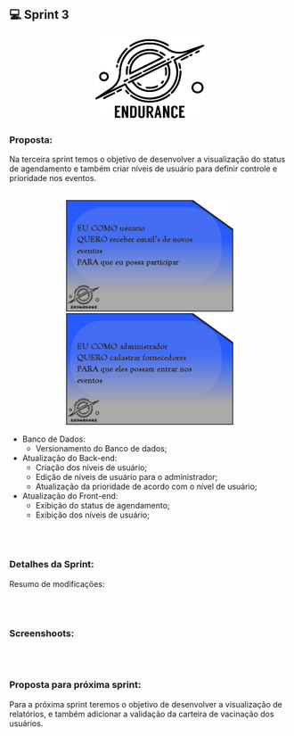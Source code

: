 ## 💻 Sprint 3

<p align="center"> <img src="https://github.com/MaXximiles/API-4SEM/blob/main/Documenta%C3%A7%C3%A3o/logo%20com%20nome.png"height=150 width=200> </p> 


### Proposta:

Na terceira sprint temos o objetivo de desenvolver a visualização do status de agendamento e também criar níveis de usuário para definir controle e prioridade nos eventos.

<p align=center> 
</br><img src="https://raw.githubusercontent.com/MaXximiles/API-4SEM/main/Documentação/User%20Story%20Cards/story%20card%2012.jpg?raw=true" width=300 height=200>
<img src="https://raw.githubusercontent.com/MaXximiles/API-4SEM/main/Documentação/User%20Story%20Cards/story%20card%203.jpg?raw=true" width=300 height=200>

- Banco de Dados:
  - Versionamento do Banco de dados; 
- Atualização do Back-end:
  - Criação dos níveis de usuário;
  - Edição de níveis de usuário para o administrador;
  - Atualização da prioridade de acordo com o nível de usuário;
- Atualização do Front-end:
  - Exibição do status de agendamento;
  - Exibição dos níveis de usuário;

</p></br><h1></h1>


### Detalhes da Sprint:

Resumo de modificações:



</p></br><h1></h1>

### Screenshoots:


</p></br><h1></h1>


### Proposta para próxima sprint:
Para a próxima sprint teremos o objetivo de desenvolver a visualização de relatórios, e também adicionar a validação da carteira de vacinação dos usuários.










